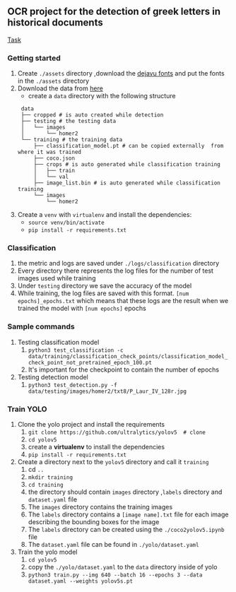 ## OCR project for the detection of greek letters in historical documents

[Task](https://lme.tf.fau.de/competitions/icfhr2022-competition-on-detection-and-recognition-of-greek-letters-on-papyri/)

### Getting started

1. Create `./assets` directory ,download the [dejavu fonts](https://sourceforge.net/projects/dejavu/) and put the fonts in the `./assets` directory
1. Download the data from [here](https://lme.tf.fau.de/competitions/icfhr2022-competition-on-detection-and-recognition-of-greek-letters-on-papyri/)
   - create a `data` directory with the following structure
   ```
   	data
   	├── cropped # is auto created while detection
   	├── testing # the testing data
   	│   └── images
   	│       └── homer2
   	└── training # the training data
   		├── classification_model.pt # can be copied externally  from where it was trained
   		├── coco.json
   		├── crops # is auto generated while classification training
   		│   ├── train
   		│   └── val
   		├── image_list.bin # is auto generated while classification training
   		└── images
   			└── homer2
   ```
1. Create a `venv` with `virtualenv` and install the dependencies:
   - `source venv/bin/activate`
   - `pip install -r requirements.txt`


### Classification

1. the metric and logs are saved under `./logs/classification` directory
1. Every directory there represents the log files for the number of test images used while training
1. Under `testing` directory we save the accuracy of the model
1. While training, the log files are saved with this format. `[num epochs]_epochs.txt` which means that these logs are the result when we trained the model with `[num epochs]` epochs

### Sample commands

1. Testing classification model
	1. `python3 test_classification -c data/training/classification_check_points/classification_model_check_point_not_pretrained_epoch_100.pt`
	1. It's important for the checkpoint to contain the number of epochs
1. Testing detection model
   1. `python3 test_detection.py -f data/testing/images/homer2/txt8/P_Laur_IV_128r.jpg`

### Train YOLO
1. Clone the yolo project and install the requirements
   1. `git clone https://github.com/ultralytics/yolov5  # clone`
   2. `cd yolov5`
   3. create a **virtualenv** to install the dependencies
   4. `pip install -r requirements.txt`
1. Create a directory next to the `yolov5` directory and call it `training`
   1. cd `..`
   1. `mkdir training`
   1. `cd training`
   1. the directory should contain `images` directory ,`labels` directory and `dataset.yaml` file
	1. The `images` directory contains the training images 
	1. The `labels` directory contains a `[image name].txt` file for each image describing the bounding boxes for the image
	1. The `labels` directory can be created using the `./coco2yolov5.ipynb` file
	1. The `dataset.yaml` file can be found in `./yolo/dataset.yaml`
1. Train the yolo model
	1. `cd yolov5`
	1. copy the `./yolo/dataset.yaml` to the `data` directory inside of yolo
	1. `python3 train.py --img 640 --batch 16 --epochs 3 --data dataset.yaml --weights yolov5s.pt`